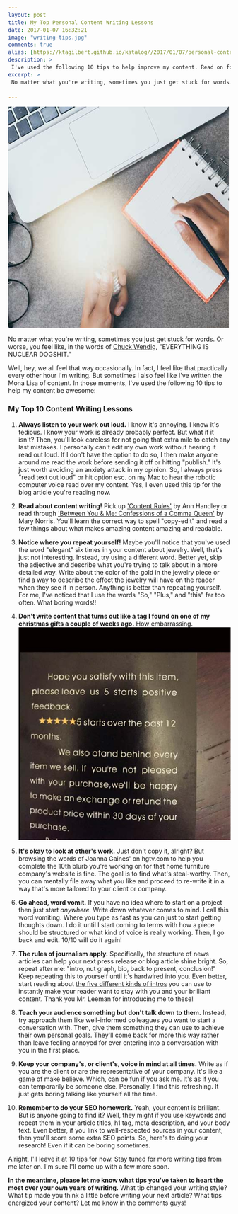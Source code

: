 ```yaml
---
layout: post
title: My Top Personal Content Writing Lessons
date: 2017-01-07 16:32:21
image: "writing-tips.jpg"
comments: true
alias: [https://ktagilbert.github.io/katalog//2017/01/07/personal-content-marketing-lessons.html]
description: >
 I've used the following 10 tips to help improve my content. Read on for some content writing tips to make your next piece be awesome!
excerpt: >
 No matter what you're writing, sometimes you just get stuck for words. Or worse, you feel like, in the words of Chuck Wendig, "EVERYTHING IS NUCLEAR DOGSHIT."

---
```


![10 content writing lessons](/assets/writing-tips.jpg)

No matter what you're writing, sometimes you just get stuck for words. Or worse, you feel like, in the words of [Chuck Wendig](http://terribleminds.com/ramble/2014/03/11/the-varied-emotional-stages-of-writing-a-book/), "EVERYTHING IS NUCLEAR DOGSHIT."

Well, hey, we all feel that way occasionally. In fact, I feel like that practically every other hour I'm writing. But sometimes I also feel like I've written the Mona Lisa of content. In those moments, I've used the following 10 tips to help my content be awesome:


### My Top 10 Content Writing Lessons


1. **Always listen to your work out loud.** I know it's annoying. I know it's tedious. I know your work is already probably perfect. But what if it isn't? Then, you'll look careless for not going that extra mile to catch any last mistakes. I personally can't edit my own work without hearing it read out loud. If I don't have the option to do so, I then make anyone around me read the work before sending it off or hitting "publish." It's just worth avoiding an anxiety attack in my opinion. So, I always press "read text out loud" or hit option esc. on my Mac to hear the robotic computer voice read over my content. Yes, I even used this tip for the blog article you're reading now.

2. **Read about content writing!** Pick up ['Content Rules'](https://www.amazon.com/dp/B008733UFY/ref=dp-kindle-redirect?_encoding=UTF8&btkr=1) by Ann Handley or read through ['Between You & Me: Confessions of a Comma Queen'](https://www.amazon.com/Between-You-Me-Confessions-Comma/dp/0393352145) by Mary Norris. You'll learn the correct way to spell "copy-edit" and read a few things about what makes amazing content amazing and readable.

3. **Notice where you repeat yourself!** Maybe you'll notice that you've used the word "elegant" six times in your content about jewelry. Well, that's just not interesting. Instead, try using a different word. Better yet, skip the adjective and describe what you're trying to talk about in a more detailed way. Write about the color of the gold in the jewelry piece or find a way to describe the effect the jewelry will have on the reader when they see it in person. Anything is better than repeating yourself. For me, I've noticed that I use the words "So," "Plus," and "this" far too often. What boring words!!

4. **Don't write content that turns out like a tag I found on one of my christmas gifts a couple of weeks ago.** How embarrassing.
![bad example of good content](/assets/bad-example.jpg)

5. **It's okay to look at other's work.** Just don't copy it, alright? But browsing the words of Joanna Gaines' on hgtv.com to help you complete the 10th blurb you're working on for that home furniture company's website is fine. The goal is to find what's steal-worthy. Then, you can mentally file away what you like and proceed to re-write it in a way that's more tailored to your client or company.

6. **Go ahead, word vomit.** If you have no idea where to start on a project then just start *anywhere.* Write down whatever comes to mind. I call this word vomiting. Where you type as fast as you can just to start getting thoughts down. I do it until I start coming to terms with how a piece should be structured or what kind of voice is really working. Then, I go back and edit. 10/10 will do it again!

7. **The rules of journalism apply.** Specifically, the structure of news articles can help your next press release or blog article shine bright. So, repeat after me: "intro, nut graph, bio, back to present, conclusion!" Keep repeating this to yourself until it's hardwired into you. Even better, start reading about [the five different kinds of intros](http://www.chriswheal.com/how-to/write-intros/) you can use to instantly make your reader want to stay with you and your brilliant content. Thank you Mr. Leeman for introducing me to these!

8. **Teach your audience something but don't talk down to them.** Instead, try approach them like well-informed colleagues you want to start a conversation with. Then, give them something they can use to achieve their own personal goals. They'll come back for more this way rather than leave feeling annoyed for ever entering into a conversation with you in the first place.

9. **Keep your company's, or client's, voice in mind at all times.** Write as if you are the client or are the representative of your company. It's like a game of make believe. Which, can be fun if you ask me. It's as if you can temporarily be someone else. Personally, I find this refreshing. It just gets boring talking like yourself all the time.

10. **Remember to do your SEO homework.** Yeah, your content is brilliant. But is anyone going to find it? Well, they might if you use keywords and repeat them in your article titles, h1 tag, meta description, and your body text. Even better, if you link to well-respected sources in your content, then you'll score some extra SEO points. So, here's to doing your research! Even if it can be boring sometimes.

Alright, I'll leave it at 10 tips for now. Stay tuned for more writing tips from me later on. I'm sure I'll come up with a few more soon.

**In the meantime, please let me know what tips you've taken to heart the most over your own years of writing.** What tip changed your writing style? What tip made you think a little before writing your next article? What tips energized your content? Let me know in the comments guys!
